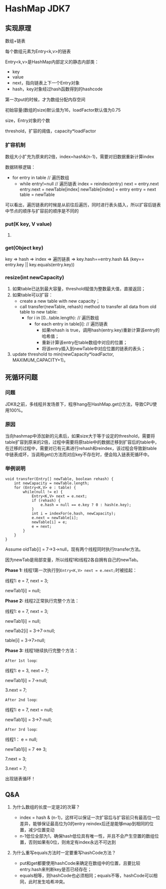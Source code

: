 # HashMap JDK7

## 实现原理

数组+链表

每个数组元素为Entry<k,v>的链表

Entry<k,v>是HashMap内部定义的静态内部类：

* key
* value
* next，指向链表上下一个Entry对象
* hash，key对象经过hash函数得到的hashcode

第一次put的时候，才为数组分配内存空间

初始容量(数组的size)默认值为16，loadFactor默认值为0.75

size，Entry对象的个数

threshold，扩容的阈值，capacity*loadFactor

### 扩容机制

数组大小扩充为原来的2倍，index=hash&(n-1)，需要对旧数据重新计算index

数据转移逻辑：

* for entry in table // 遍历数组
    * while entry!=null // 遍历链表
      index = reindex(entry)
      next = entry.next
      entry.next = newTable[index]
      newTable[index] = entry
      entry = next
      table = newTable

可以看出，遍历链表的时候是从前往后遍历，同时进行表头插入，所以扩容后链表中节点的顺序与扩容前的顺序是不同的

### put(K key, V value)

1.

### get(Object key)

key => hash => index => 遍历链表 => key.hash==entry.hash && (key== entry.key || key.equals(entry.key))

### resize(int newCapacity)

1. 如果table已达到最大容量，threshold赋值为整数最大值，直接返回；
2. 如果table可以扩容：
    * create a new table with new capacity；
    * call transfer(newTable, rehash) method to transfer all data from old table to new table:
        * for i in [0...table.length): // 遍历数组
            * for each entry in table[i]: // 遍历链表
                * 如果rehash is true，调用hash(entry.key)重新计算该entry的哈希值；
                * 重新计算该entry在table数组中对应的位置；
                * 将该entry插入到newTable中对应位置的链表的表头；
3. update threshold to min(newCapacity*loadFactor, MAXIMUM_CAPACITY+1)。

## 死循环问题

### 问题

JDK8之前，多线程并发场景下，程序hang在HashMap.get()方法，导致CPU使用100%。

### 原因

当向hashmap中添加新的元素后，如果size大于等于设定的threshold，需要将table扩容到原来的2倍，过程中需要将原table中的数据迁移到扩容后的table中，
在迁移的过程中，需要对已有元素进行rehash和reindex，该过程会导致新table中链表成环，当调用get()方法而对应key不存在时，便会陷入链表死循环中。

### 举例说明

```
void transfer(Entry[] newTable, boolean rehash) {
    int newCapacity = newTable.length;
    for (Entry<K,V> e : table) {
        while(null != e) {
            Entry<K,V> next = e.next;
            if (rehash) {
                e.hash = null == e.key ? 0 : hash(e.key);
            }
            int i = indexFor(e.hash, newCapacity);
            e.next = newTable[i];
            newTable[i] = e;
            e = next;
        }
    }
}
```

Assume oldTab[i] = 7->3->null，现有两个线程同时执行transfer方法。

因为newTab是局部变量，所以线程1和线程2各自拥有自己的newTab。

**Phase 1:** 线程1第一次执行到`Entry<K,V> next = e.next;`时被挂起：

线程1: e = 7, next = 3;

newTab1[i] = null;

**Phase 2:** 线程2正常执行完整个方法：

线程1: e = 7, next = 3;

newTab1[i] = null;

newTab2[i] = 3->7->null;

table[i] = 3->7>null;

**Phase 3:** 线程1继续执行完整个方法：

`After 1st loop`:

线程1: e = 3, next = 7;

newTab1[i] = 7->null;

3.next = 7;

`After 2nd loop`:

线程1: e = 7, next = null;

newTab1[i] = 3->7-null;

`After 3rd loop`:

线程1： e = null;

newTab1[i] = 7 <=> 3;

7.next = 3;

3.next = 7;

出现链表循环！

## Q&A

1. 为什么数组的长度一定是2的次幂？

    * index = hash & (n-1)，这样可以保证一次扩容后与扩容前只有最高位一位差异，能够保证最高位为0的entry
      reindex后还是能够map到相同的位置，减少位置变动
    * n-1低位全部为1，确保hash低位具有唯一性，并且不会产生空置的数组位置，否则如果有0位，则肯定有index永远不可达到

2. 为什么重写equals方法时一定要重写hashCode方法？

    * put和get都要使用hashCode来确定在数组中的位置，且要比较entry.hash来判断key是否已经存在；
    * equals相等，则hashCode也必须相同；equals不等，hashCode可以相同，此时发生哈希冲突。